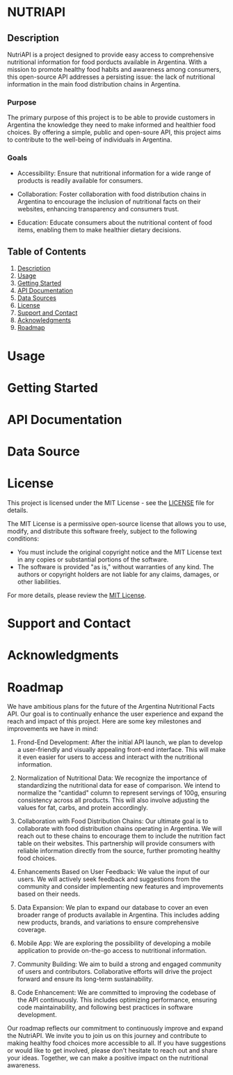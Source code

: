 # NUTRIAPI

## Description

NutriAPI is a project designed to provide easy access to comprehensive nutritional information for food porducts available in Argentina. With a mission to promote healthy food habits and awareness among consumers, this open-source API addresses a persisting issue: the lack of nutritional information in the main food distribution chains in Argentina.

### Purpose 

The primary purpose of this project is to be able to provide customers in Argentina the knowledge they need to make informed and healthier food choices. By offering a simple, public and open-soure API, this project aims to contribute to the well-being of individuals in Argentina.

### Goals

- Accessibility: Ensure that nutritional information for a wide range of products is readily available for consumers.

- Collaboration: Foster collaboration with food distribution chains in Argentina to encourage the inclusion of nutritional facts on their websites, enhancing transparency and consumers trust.

- Education: Educate consumers about the nutritional content of food items, enabling them to make healthier dietary decisions.

## Table of Contents

1. [Description](#description)
2. [Usage](#usage)
3. [Getting Started](#getting-started)
4. [API Documentation](#api-documentation)
5. [Data Sources](#data-sources)
6. [License](#license)
7. [Support and Contact](#support-and-contact)
8. [Acknowledgments](#acknowledgments)
9. [Roadmap](#roadmap)

# Usage



# Getting Started

# API Documentation

# Data Source

# License

This project is licensed under the MIT License - see the [LICENSE](LICENSE) file for details.

The MIT License is a permissive open-source license that allows you to use, modify, and distribute this software freely, subject to the following conditions:

- You must include the original copyright notice and the MIT License text in any copies or substantial portions of the software.
- The software is provided "as is," without warranties of any kind. The authors or copyright holders are not liable for any claims, damages, or other liabilities.

For more details, please review the [MIT License](https://opensource.org/licenses/MIT).

# Support and Contact

# Acknowledgments

# Roadmap

We have ambitious plans for the future of the Argentina Nutritional Facts API. Our goal is to continually enhance the user experience and expand the reach and impact of this project. Here are some key milestones and improvements we have in mind:

1. Frond-End Development: After the initial API launch, we plan to develop a user-friendly and visually appealing front-end interface. This will make it even easier for users to access and interact with the nutritional information.

2. Normalization of Nutritional Data: We recognize the importance of standardizing the nutritional data for ease of comparison. We intend to normalize the "cantidad" column to represent servings of 100g, ensuring consistency across all products. This will also involve adjusting the values for fat, carbs, and protein accordingly.

3. Collaboration with Food Distribution Chains: Our ultimate goal is to collaborate with food distribution chains operating in Argentina. We will reach out to these chains to encourage them to include the nutrition fact table on their websites. This partnership will provide consumers with reliable information directly from the source, further promoting healthy food choices.

4. Enhancements Based on User Feedback: We value the input of our users. We will actively seek feedback and suggestions from the community and consider implementing new features and improvements based on their needs.

5. Data Expansion: We plan to expand our database to cover an even broader range of products available in Argentina. This includes adding new products, brands, and variations to ensure comprehensive coverage.

6. Mobile App: We are exploring the possibility of developing a mobile application to provide on-the-go access to nutritional information.

7. Community Building: We aim to build a strong and engaged community of users and contributors. Collaborative efforts will drive the project forward and ensure its long-term sustainability.

8. Code Enhancement: We are committed to improving the codebase of the API continuously. This includes optimizing performance, ensuring code maintainability, and following best practices in software development.

Our roadmap reflects our commitment to continuously improve and expand the NutriAPI. We invite you to join us on this journey and contribute to making healthy food choices more accessible to all. If you have suggestions or would like to get involved, please don't hesitate to reach out and share your ideas. Together, we can make a positive impact on the nutritional awareness.